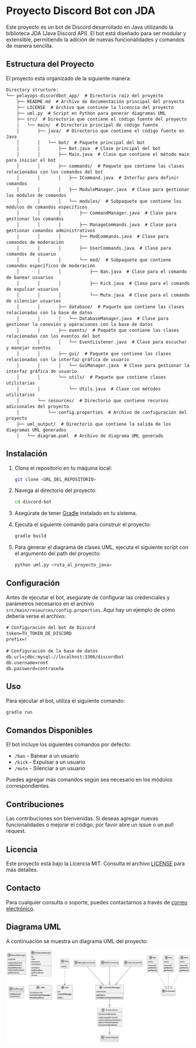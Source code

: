 # Proyecto Discord Bot con JDA

Este proyecto es un bot de Discord desarrollado en Java utilizando la biblioteca JDA (Java Discord API). El bot está diseñado para ser modular y extensible, permitiendo la adición de nuevas funcionalidades y comandos de manera sencilla.

## Estructura del Proyecto

El proyecto está organizado de la siguiente manera:

```
Directory structure:
└── pelayops-discordbot_app/  # Directorio raíz del proyecto
    ├── README.md  # Archivo de documentación principal del proyecto
    ├── LICENSE  # Archivo que contiene la licencia del proyecto
    ├── uml.py  # Script en Python para generar diagramas UML
    ├── src/  # Directorio que contiene el código fuente del proyecto
    │   └── main/  # Directorio principal de código fuente
    │       ├── java/  # Directorio que contiene el código fuente en Java
    │       │   └── bot/  # Paquete principal del bot
    │       │       ├── Bot.java  # Clase principal del bot
    │       │       ├── Main.java  # Clase que contiene el método main para iniciar el bot
    │       │       ├── commands/  # Paquete que contiene las clases relacionadas con los comandos del bot
    │       │       │   ├── ICommand.java  # Interfaz para definir comandos
    │       │       │   ├── ModuleManager.java  # Clase para gestionar los módulos de comandos
    │       │       │   └── modules/  # Subpaquete que contiene los módulos de comandos específicos
    │       │       │       ├── CommandManager.java  # Clase para gestionar los comandos
    │       │       │       ├── ManageCommands.java  # Clase para gestionar comandos administrativos
    │       │       │       ├── ModCommands.java  # Clase para comandos de moderación
    │       │       │       ├── UserCommands.java  # Clase para comandos de usuario
    │       │       │       └── mod/  # Subpaquete que contiene comandos específicos de moderación
    │       │       │           ├── Ban.java  # Clase para el comando de banear usuarios
    │       │       │           ├── Kick.java  # Clase para el comando de expulsar usuarios
    │       │       │           └── Mute.java  # Clase para el comando de silenciar usuarios
    │       │       ├── database/  # Paquete que contiene las clases relacionadas con la base de datos
    │       │       │   └── DatabaseManager.java  # Clase para gestionar la conexión y operaciones con la base de datos
    │       │       ├── events/  # Paquete que contiene las clases relacionadas con los eventos del bot
    │       │       │   └── EventListener.java  # Clase para escuchar y manejar eventos
    │       │       ├── gui/  # Paquete que contiene las clases relacionadas con la interfaz gráfica de usuario
    │       │       │   └── GuiManager.java  # Clase para gestionar la interfaz gráfica de usuario
    │       │       └── utils/  # Paquete que contiene clases utilitarias
    │       │           └── Utils.java  # Clase con métodos utilitarios
    │       └── resources/  # Directorio que contiene recursos adicionales del proyecto
    │           └── config.properties  # Archivo de configuración del proyecto
    ├── uml_output/  # Directorio que contiene la salida de los diagramas UML generados
    │   └── diagram.puml  # Archivo de diagrama UML generado

```

## Instalación

1. Clona el repositorio en tu máquina local:
   ```sh
   git clone <URL_DEL_REPOSITORIO>
   ```

2. Navega al directorio del proyecto:
   ```sh
   cd discord-bot
   ```

3. Asegúrate de tener [Gradle](https://gradle.org/install/) instalado en tu sistema.

4. Ejecuta el siguiente comando para construir el proyecto:
   ```sh
   gradle build
   ```

5. Para generar el diagrama de clases UML, ejecuta el siguiente script con el argumento del path del proyecto:
   ```sh
   python uml.py <ruta_al_proyecto_java>
   ```

## Configuración

Antes de ejecutar el bot, asegúrate de configurar las credenciales y parámetros necesarios en el archivo `src/main/resources/config.properties`. Aquí hay un ejemplo de cómo debería verse el archivo:

```properties
# Configuración del bot de Discord
token=TU_TOKEN_DE_DISCORD
prefix=!

# Configuración de la base de datos
db.url=jdbc:mysql://localhost:3306/discordbot
db.username=root
db.password=contraseña
```

## Uso

Para ejecutar el bot, utiliza el siguiente comando:

```sh
gradle run
```

## Comandos Disponibles

El bot incluye los siguientes comandos por defecto:

- `/ban` - Banear a un usuario
- `/kick` - Expulsar a un usuario
- `/mute` - Silenciar a un usuario

Puedes agregar más comandos según sea necesario en los módulos correspondientes.

## Contribuciones

Las contribuciones son bienvenidas. Si deseas agregar nuevas funcionalidades o mejorar el código, por favor abre un issue o un pull request.

## Licencia

Este proyecto está bajo la Licencia MIT. Consulta el archivo [LICENSE](./LICENSE) para más detalles.

## Contacto

Para cualquier consulta o soporte, puedes contactarnos a través de [correo electrónico](mailto:pelayops1041@gmail.com).

## Diagrama UML

A continuación se muestra un diagrama UML del proyecto:

![Diagrama UML](./uml_output/diagrama.png)
